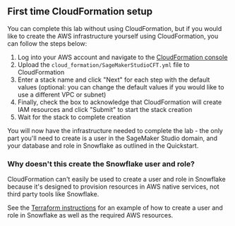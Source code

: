 ## First time CloudFormation setup
You can complete this lab without using CloudFormation, but if you would like to create the AWS infrastructure yourself using CloudFormation, you can follow the steps below:

1. Log into your AWS account and navigate to the [CloudFormation console](https://console.aws.amazon.com/cloudformation/home)
2. Upload the `cloud_formation/SageMakerStudioCFT.yml` file to CloudFormation
3. Enter a stack name and click "Next" for each step with the default values (optional: you can change the default values if you would like to use a different VPC or subnet)
4. Finally, check the box to acknowledge that CloudFormation will create IAM resources and click "Submit" to start the stack creation
5. Wait for the stack to complete creation
 
You will now have the infrastructure needed to complete the lab - the only part you'll need to create is a user in the SageMaker Studio domain, and your database and role in Snowflake as outlined in the Quickstart.

### Why doesn't this create the Snowflake user and role?
CloudFormation can't easily be used to create a user and role in Snowflake because it's designed to provision resources in AWS native services, not third party tools like Snowflake.

See the [Terraform instructions](../terraform/README.md) for an example of how to create a user and role in Snowflake as well as the required AWS resources.